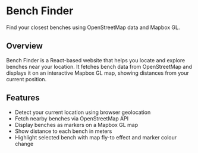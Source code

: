 # Bench Finder

Find your closest benches using OpenStreetMap data and Mapbox GL.

## Overview

Bench Finder is a React-based website that helps you locate and explore benches near your location. It fetches bench data from OpenStreetMap and displays it on an interactive Mapbox GL map, showing distances from your current position.


## Features

- Detect your current location using browser geolocation
- Fetch nearby benches via OpenStreetMap API
- Display benches as markers on a Mapbox GL map
- Show distance to each bench in meters
- Highlight selected bench with map fly-to effect and marker colour change
